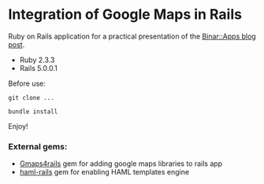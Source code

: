 # Integration of Google Maps in Rails

Ruby on Rails application for a practical presentation of the [Binar::Apps blog post](https://binarapps.com/blog/integration-of-googlemaps-in-rails-4).

* Ruby 2.3.3
* Rails 5.0.0.1

Before use:

```
git clone ...
```

```
bundle install
```

Enjoy!



### External gems:

 * [Gmaps4rails](https://github.com/apneadiving/Google-Maps-for-Rails) gem for adding google maps libraries to rails app
 * [haml-rails](https://github.com/indirect/haml-rails) gem for enabling HAML templates engine

